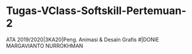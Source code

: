 # Tugas-VClass-Softskill-Pertemuan-2
ATA 2019/2020|3KA20|Peng. Animasi &amp; Desain Grafis #|DONIE MARGAVIANTO NURROKHMAN
